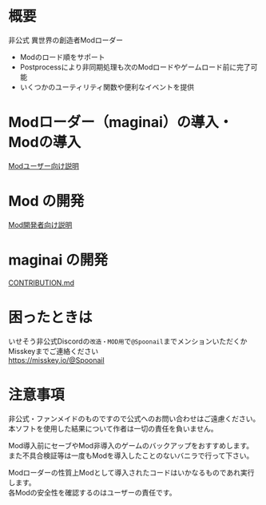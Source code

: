 # 概要

非公式 異世界の創造者Modローダー

- Modのロード順をサポート
- Postprocessにより非同期処理も次のModロードやゲームロード前に完了可能
- いくつかのユーティリティ関数や便利なイベントを提供

# Modローダー（maginai）の導入・Modの導入
[Modユーザー向け説明](INSTALL.md)

# Mod の開発
[Mod開発者向け説明](MOD_DEVELOP.md)

# maginai の開発
[CONTRIBUTION.md](CONTRIBUTION.md)

# 困ったときは
いせそう非公式Discordの`改造・MOD用`で`@Spoonail`までメンションいただくか  
Misskeyまでご連絡ください  
https://misskey.io/@Spoonail

# 注意事項
非公式・ファンメイドのものですので公式へのお問い合わせはご遠慮ください。  
本ソフトを使用した結果について作者は一切の責任を負いません。  

Mod導入前にセーブやMod非導入のゲームのバックアップをおすすめします。  
また不具合検証等は一度もModを導入したことのないバニラで行って下さい。  

Modローダーの性質上Modとして導入されたコードはいかなるものであれ実行します。  
各Modの安全性を確認するのはユーザーの責任です。  


